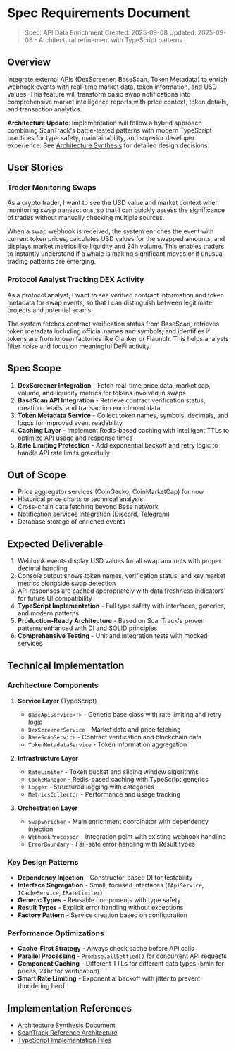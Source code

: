 # Spec Requirements Document

> Spec: API Data Enrichment
> Created: 2025-09-08
> Updated: 2025-09-08 - Architectural refinement with TypeScript patterns

## Overview

Integrate external APIs (DexScreener, BaseScan, Token Metadata) to enrich webhook events with real-time market data, token information, and USD values. This feature will transform basic swap notifications into comprehensive market intelligence reports with price context, token details, and transaction analytics.

**Architecture Update**: Implementation will follow a hybrid approach combining ScanTrack's battle-tested patterns with modern TypeScript practices for type safety, maintainability, and superior developer experience. See [Architecture Synthesis](../2025-09-08-api-enrichment-architecture/architecture-synthesis.md) for detailed design decisions.

## User Stories

### Trader Monitoring Swaps

As a crypto trader, I want to see the USD value and market context when monitoring swap transactions, so that I can quickly assess the significance of trades without manually checking multiple sources.

When a swap webhook is received, the system enriches the event with current token prices, calculates USD values for the swapped amounts, and displays market metrics like liquidity and 24h volume. This enables traders to instantly understand if a whale is making significant moves or if unusual trading patterns are emerging.

### Protocol Analyst Tracking DEX Activity  

As a protocol analyst, I want to see verified contract information and token metadata for swap events, so that I can distinguish between legitimate projects and potential scams.

The system fetches contract verification status from BaseScan, retrieves token metadata including official names and symbols, and identifies if tokens are from known factories like Clanker or Flaunch. This helps analysts filter noise and focus on meaningful DeFi activity.

## Spec Scope

1. **DexScreener Integration** - Fetch real-time price data, market cap, volume, and liquidity metrics for tokens involved in swaps
2. **BaseScan API Integration** - Retrieve contract verification status, creation details, and transaction enrichment data
3. **Token Metadata Service** - Collect token names, symbols, decimals, and logos for improved event readability
4. **Caching Layer** - Implement Redis-based caching with intelligent TTLs to optimize API usage and response times
5. **Rate Limiting Protection** - Add exponential backoff and retry logic to handle API rate limits gracefully

## Out of Scope

- Price aggregator services (CoinGecko, CoinMarketCap) for now
- Historical price charts or technical analysis
- Cross-chain data fetching beyond Base network
- Notification services integration (Discord, Telegram)
- Database storage of enriched events

## Expected Deliverable

1. Webhook events display USD values for all swap amounts with proper decimal handling
2. Console output shows token names, verification status, and key market metrics alongside swap detection
3. API responses are cached appropriately with data freshness indicators for future UI compatibility
4. **TypeScript Implementation** - Full type safety with interfaces, generics, and modern patterns
5. **Production-Ready Architecture** - Based on ScanTrack's proven patterns enhanced with DI and SOLID principles
6. **Comprehensive Testing** - Unit and integration tests with mocked services

## Technical Implementation

### Architecture Components

1. **Service Layer** (TypeScript)
   - `BaseApiService<T>` - Generic base class with rate limiting and retry logic
   - `DexScreenerService` - Market data and price fetching
   - `BaseScanService` - Contract verification and blockchain data
   - `TokenMetadataService` - Token information aggregation

2. **Infrastructure Layer**
   - `RateLimiter` - Token bucket and sliding window algorithms
   - `CacheManager` - Redis-based caching with TypeScript generics
   - `Logger` - Structured logging with categories
   - `MetricsCollector` - Performance and usage tracking

3. **Orchestration Layer**
   - `SwapEnricher` - Main enrichment coordinator with dependency injection
   - `WebhookProcessor` - Integration point with existing webhook handling
   - `ErrorBoundary` - Fail-safe error handling with Result types

### Key Design Patterns

- **Dependency Injection** - Constructor-based DI for testability
- **Interface Segregation** - Small, focused interfaces (`IApiService`, `ICacheService`, `IRateLimiter`)
- **Generic Types** - Reusable components with type safety
- **Result Types** - Explicit error handling without exceptions
- **Factory Pattern** - Service creation based on configuration

### Performance Optimizations

- **Cache-First Strategy** - Always check cache before API calls
- **Parallel Processing** - `Promise.allSettled()` for concurrent API requests  
- **Component Caching** - Different TTLs for different data types (5min for prices, 24hr for verification)
- **Smart Rate Limiting** - Exponential backoff with jitter to prevent thundering herd

## Implementation References

- [Architecture Synthesis Document](../2025-09-08-api-enrichment-architecture/architecture-synthesis.md)
- [ScanTrack Reference Architecture](../2025-09-08-scantrack-reference-architecture/spec.md)
- [TypeScript Implementation Files](../../src/services/)
